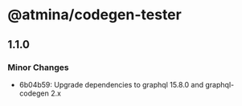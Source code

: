# @atmina/codegen-tester

## 1.1.0
### Minor Changes

- 6b04b59: Upgrade dependencies to graphql 15.8.0 and graphql-codegen 2.x
